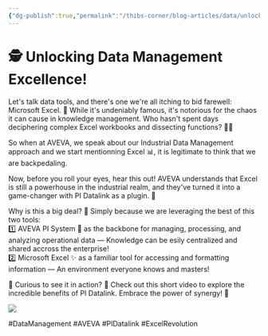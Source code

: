 ```yaml
---
{"dg-publish":true,"permalink":"/thibs-corner/blog-articles/data/unlocking-data-management-excellence/","noteIcon":""}
---
```


# 🕵️ Unlocking Data Management Excellence!

Let's talk data tools, and there's one we're all itching to bid farewell: Microsoft Excel. 🤯 While it's undeniably famous, it's notorious for the chaos it can cause in knowledge management. Who hasn't spent days deciphering complex Excel workbooks and dissecting functions? 🕵️‍♂️  
  
So when at AVEVA, we speak about our Industrial Data Management approach and we start mentionning Excel 📊, it is legitimate to think that we are backpedaling.  
  
Now, before you roll your eyes, hear this out! AVEVA understands that Excel is still a powerhouse in the industrial realm, and they've turned it into a game-changer with PI Datalink as a plugin. 🔄  
  
Why is this a big deal? 🤔 Simply because we are leveraging the best of this two tools:  
1️⃣ AVEVA PI System 🚀 as the backbone for managing, processing, and analyzing operational data — Knowledge can be esily centralized and shared accross the enterprise!  
2️⃣ Microsoft Excel ✨ as a familiar tool for accessing and formatting information — An environment everyone knows and masters!  
  
📢 Curious to see it in action? 🎥 Check out this short video to explore the incredible benefits of PI Datalink. Embrace the power of synergy! 💪

![](https://www.youtube.com/watch?v=l8Cpq6hN_ag)

#DataManagement #AVEVA #PIDatalink #ExcelRevolution

